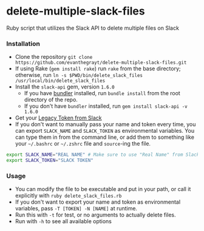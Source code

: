 # delete-multiple-slack-files
Ruby script that utilizes the Slack API to delete multiple files on Slack

### Installation
- Clone the repository
`git clone https://github.com/evanthegrayt/delete-multiple-slack-files.git`
- If using Rake (`gem install rake`) run `rake` from the base directory;
otherwise, run
`ln -s $PWD/bin/delete_slack_files /usr/local/bin/delete_slack_files`
- Install the `slack-api` gem, version `1.6.0`
  - If you have [bundler](https://bundler.io/) installed, run `bundle install`
  from the root directory of the repo.
  - If you don't have `bundler` installed, run `gem install slack-api -v 1.6.0`
- Get your [Legacy Token from
Slack](https://api.slack.com/custom-integrations/legacy-tokens)
- If you don't want to manually pass your name and token every time, you can
export `SLACK_NAME` and `SLACK_TOKEN` as environmental variables. You can type
them in from the command line, or add them to something like your `~/.bashrc` or
`~/.zshrc` file and `source`-ing the file.
```bash
export SLACK_NAME="REAL NAME" # Make sure to use "Real Name" from Slack
export SLACK_TOKEN="SLACK TOKEN"
```

### Usage
- You can modify the file to be executable and put in your path, or call it
explicitly with `ruby delete_slack_files.rb`
- If you don't want to export your name and token as environmental variables,
pass `-T [TOKEN] -N [NAME]` at runtime.
- Run this with `-t` for test, or no arguments to actually delete files.
- Run with `-h` to see all available options

